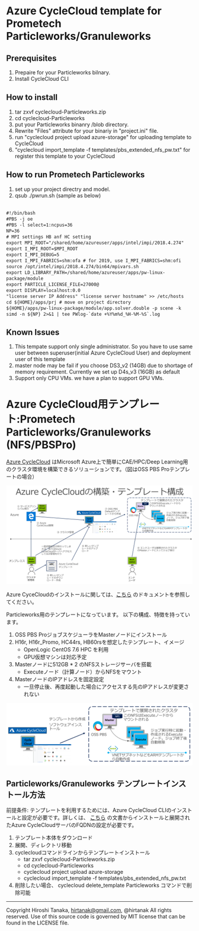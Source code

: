 # Azure CycleCloud template for Prometech Particleworks/Granuleworks

## Prerequisites

1. Prepaire for your Particleworks bilnary.
1. Install CycleCloud CLI

## How to install

1. tar zxvf cyclecloud-Particleworks.zip
1. cd cyclecloud-Particleworks
1. put your Particleworks binanry /blob directory.
1. Rewrite "Files" attribute for your binariy in "project.ini" file.
1. run "cyclecloud project upload azure-storage" for uploading template to CycleCloud
1. "cyclecloud import_template -f templates/pbs_extended_nfs_pw.txt" for register this template to your CycleCloud

## How to run Prometech Particleworks

1. set up your project directry and model.
1. qsub ./pwrun.sh (sample as below)

<pre><code>
#!/bin/bash
#PBS -j oe
#PBS -l select=1:ncpus=36
NP=36
# MPI settings HB anf HC setting
export MPI_ROOT="/shared/home/azureuser/apps/intel/impi/2018.4.274"
export I_MPI_ROOT=$MPI_ROOT
export I_MPI_DEBUG=5
export I_MPI_FABRICS=shm:ofa # for 2019, use I_MPI_FABRICS=shm:ofi
source /opt/intel/impi/2018.4.274/bin64/mpivars.sh
export LD_LIBRARY_PATH=/shared/home/azureuser/apps/pw-linux-package/module
export PARTICLE_LICENSE_FILE=27000@<license server IP Address>
export DISPLAY=localhost:0.0
"license server IP Address" "license server hostname" >> /etc/hosts
cd ${HOME}/apps/prj # move on project directory
${HOME}/apps/pw-linux-package/module/app.solver.double -p scene -k simd -n ${NP} 2>&1 | tee PWlog-`date +%Y%m%d_%H-%M-%S`.log
</pre></code>

## Known Issues
1. This tempate support only single administrator. So you have to use same user between superuser(initial Azure CycleCloud User) and deployment user of this template
1. master node may be fail if you choose DS3_v2 (14GB) due to shortage of memory requirement. Currently we set up D4s_v3 (16GB) as default
1. Support only CPU VMs. we have a plan to support GPU VMs.

# Azure CycleCloud用テンプレート:Prometech Particleworks/Granuleworks (NFS/PBSPro)

[Azure CycleCloud](https://docs.microsoft.com/en-us/azure/cyclecloud/) はMicrosoft Azure上で簡単にCAE/HPC/Deep Learning用のクラスタ環境を構築できるソリューションです。（図はOSS PBS Proテンプレートの場合）

![Azure CycleCloudの構築・テンプレート構成](https://raw.githubusercontent.com/hirtanak/osspbsdefault/master/AzureCycleCloud-OSSPBSDefault.png "Azure CycleCloudの構築・テンプレート構成")

Azure CyceCloudのインストールに関しては、[こちら](https://docs.microsoft.com/en-us/azure/cyclecloud/quickstart-install-cyclecloud) のドキュメントを参照してください。

Particleworks用のテンプレートになっています。
以下の構成、特徴を持っています。

1. OSS PBS ProジョブスケジューラをMasterノードにインストール
2. H16r, H16r_Promo, HC44rs, HB60rsを想定したテンプレート、イメージ
	 - OpenLogic CentOS 7.6 HPC を利用
	 - GPU仮想マシンは対応予定
3. Masterノードに512GB * 2 のNFSストレージサーバを搭載
	 - Executeノード（計算ノード）からNFSをマウント
4. MasterノードのIPアドレスを固定設定
	 - 一旦停止後、再度起動した場合にアクセスする先のIPアドレスが変更されない

![Particleworks/Granuleworks テンプレート構成](https://raw.githubusercontent.com/hirtanak/scripts/master/cctemplatedefaultdiagram.png " Particleworks/Granuleworks テンプレート構成")

## Particleworks/Granuleworks テンプレートインストール方法

前提条件: テンプレートを利用するためには、Azure CycleCloud CLIのインストールと設定が必要です。詳しくは、 [こちら](https://docs.microsoft.com/en-us/azure/cyclecloud/install-cyclecloud-cli) の文書からインストールと展開されたAzure CycleCloudサーバのFQDNの設定が必要です。

1. テンプレート本体をダウンロード
2. 展開、ディレクトリ移動
3. cyclecloudコマンドラインからテンプレートインストール 
   - tar zxvf cyclecloud-Particleworks<version>.zip
   - cd cyclecloud-Particleworks<version>
   - cyclecloud project upload azure-storage
   - cyclecloud import_template -f templates/pbs_extended_nfs_pw.txt
4. 削除したい場合、 cyclecloud delete_template Particleworks コマンドで削除可能

***
Copyright Hiroshi Tanaka, hirtanak@gmail.com, @hirtanak All rights reserved.
Use of this source code is governed by MIT license that can be found in the LICENSE file.

